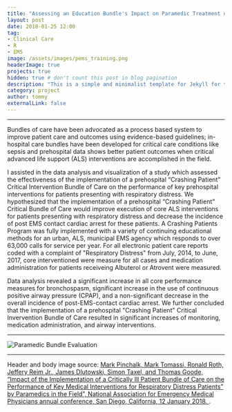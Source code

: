 ```yaml
---
title: "Assessing an Education Bundle's Impact on Paramedic Treatment of Respiratory Distress Patients"
layout: post
date: 2018-01-25 12:00
tag:
- Clinical Care
- R
- EMS
image: /assets/images/pems_training.png
headerImage: true
projects: true
hidden: true # don't count this post in blog pagination
description: "This is a simple and minimalist template for Jekyll for those who likes to eat noodles."
category: project
author: tommy
externalLink: false
---
```


---

Bundles of care have been advocated as a process based system to improve patient care and outcomes using evidence-based guidelines; in-hospital care bundles have been developed for critical care conditions like sepsis and prehospital data shows better patient outcomes when critical advanced life support (ALS) interventions are accomplished in the field. 

I assisted in the data analysis and visualization of a study which assessed the effectiveness of the implementation of a prehospital “Crashing Patient” Critical Intervention Bundle of Care on the performance of key prehospital interventions for patients presenting with respiratory distress. We hypothesized that the implementation of a prehospital “Crashing Patient” Critical Bundle of Care would improve execution of core ALS interventions for patients presenting with respiratory distress and decrease the incidence of post EMS contact cardiac arrest for these patients. A Crashing Patients Program was fully implemented with a variety of continuing educational methods for an urban, ALS, municipal EMS agency which responds to over 63,000 calls for service per year. For all electronic patient care reports coded with a complaint of "Respiratory Distress" from July, 2014, to June, 2017, core interventioned were measure for all cases and medication administration for patients receiveing Albuterol or Atrovent were measured.

Data analysis revealed a significant increase in all core performance measures for bronchospasm, significant increase in the use of continuous positive airway pressure (CPAP), and a non-significant decrease in the overall incidence of post-EMS-contact cardiac arrest. We further concluded that the implementation of a prehospital "Crashing Patient" Critical Invervention Bundle of Care resulted in significant increases of monitoring, medication administration, and airway interventions.
 
---

![Paramedic Bundle Evaluation]({{site.base_url}}/assets/images/medic_bundle_eval.jpg)

---

Header and body image source: <a href="https://naemsp.org/NAEMSP/media/Annual-Meeting-Presentations/2018/SAT-0800-1-Pinchalk.pdf">Mark Pinchalk, Mark Tomassi, Ronald Roth, Jeffery Reim Jr., James Dlutowski, Simon Taxel, and Thomas Goode, “Impact of the Implementation of a Critically Ill Patient Bundle of Care on the Performance of Key Medical Interventions for Respiratory Distress Patients” by Paramedics in the Field”, National Association for Emergency Medical Physicians annual conference, San Diego, California, 12 January 2018. </a>.
